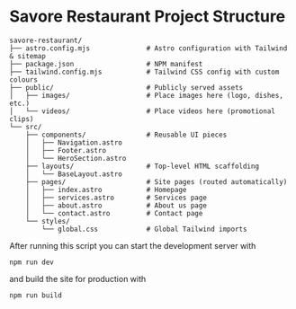 Savore Restaurant Project Structure
=================================

```
savore-restaurant/
├── astro.config.mjs              # Astro configuration with Tailwind & sitemap
├── package.json                  # NPM manifest
├── tailwind.config.mjs           # Tailwind CSS config with custom colours
├── public/                       # Publicly served assets
│   ├── images/                   # Place images here (logo, dishes, etc.)
│   └── videos/                   # Place videos here (promotional clips)
└── src/
    ├── components/               # Reusable UI pieces
    │   ├── Navigation.astro
    │   ├── Footer.astro
    │   └── HeroSection.astro
    ├── layouts/                  # Top‑level HTML scaffolding
    │   └── BaseLayout.astro
    ├── pages/                    # Site pages (routed automatically)
    │   ├── index.astro           # Homepage
    │   ├── services.astro        # Services page
    │   ├── about.astro           # About us page
    │   └── contact.astro         # Contact page
    └── styles/
        └── global.css            # Global Tailwind imports
```

After running this script you can start the development server with

```
npm run dev
```

and build the site for production with

```
npm run build
```


